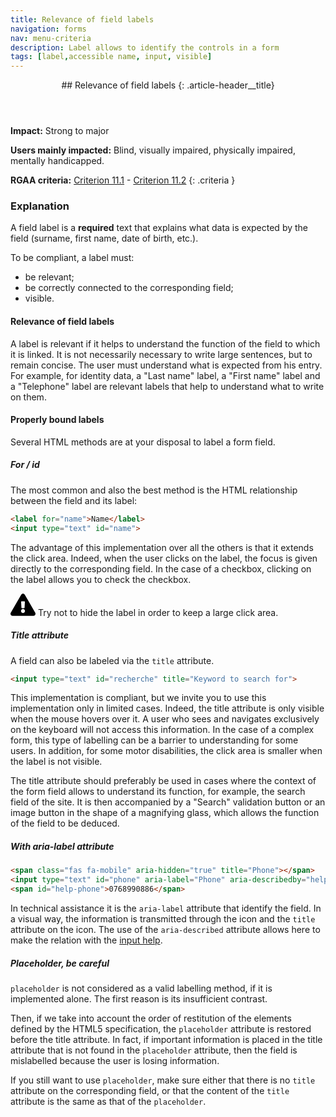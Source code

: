 ```yaml
---
title: Relevance of field labels
navigation: forms
nav: menu-criteria
description: Label allows to identify the controls in a form
tags: [label,accessible name, input, visible]
---
```


<header>
## Relevance of field labels
{: .article-header__title}
</header>

**Impact:** Strong to major

**Users mainly impacted:** Blind, visually impaired, physically impaired, mentally handicapped.

**RGAA criteria:** [Criterion 11.1](https://www.numerique.gouv.fr/publications/rgaa-accessibilite/methode/criteres/#crit-11-1) - [Criterion 11.2](https://www.numerique.gouv.fr/publications/rgaa-accessibilite/methode/criteres/#crit-11-2)
{: .criteria }

### Explanation

A field label is a **required** text that explains what data is expected by the field (surname, first name, date of birth, etc.).

To be compliant, a label must:

* be relevant;
* be correctly connected to the corresponding field;
* visible.

#### Relevance of field labels

A label is relevant if it helps to understand the function of the field to which it is linked. It is not necessarily necessary to write large sentences, but to remain concise. The user must understand what is expected from his entry. For example, for identity data, a "Last name" label, a "First name" label and a "Telephone" label are relevant labels that help to understand what to write on them.

#### Properly bound labels

Several HTML methods are at your disposal to label a form field.

##### For / id

The most common and also the best method is the HTML relationship between the field and its label:

```html
<label for="name">Name</label>
<input type="text" id="name">
```

The advantage of this implementation over all the others is that it extends the click area. Indeed, when the user clicks on the label, the focus is given directly to the corresponding field. In the case of a checkbox, clicking on the label allows you to check the checkbox.

<div class="important">
<svg role="img" aria-label="Important" xmlns="http://www.w3.org/2000/svg" viewBox="0 0 576 512" width="40" height="36"><title>Important</title><path d="M569.517 440.013C587.975 472.007 564.806 512 527.94 512H48.054c-36.937 0-59.999-40.055-41.577-71.987L246.423 23.985c18.467-32.009 64.72-31.951 83.154 0l239.94 416.028zM288 354c-25.405 0-46 20.595-46 46s20.595 46 46 46 46-20.595 46-46-20.595-46-46-46zm-43.673-165.346l7.418 136c.347 6.364 5.609 11.346 11.982 11.346h48.546c6.373 0 11.635-4.982 11.982-11.346l7.418-136c.375-6.874-5.098-12.654-11.982-12.654h-63.383c-6.884 0-12.356 5.78-11.981 12.654z"/></svg>
Try not to hide the label in order to keep a large click area.
</div>

##### Title attribute

A field can also be labeled via the `title` attribute.

```html
<input type="text" id="recherche" title="Keyword to search for">
```

This implementation is compliant, but we invite you to use this implementation only in limited cases. Indeed, the title attribute is only visible when the mouse hovers over it. A user who sees and navigates exclusively on the keyboard will not access this information. In the case of a complex form, this type of labelling can be a barrier to understanding for some users. In addition, for some motor disabilities, the click area is smaller when the label is not visible.

The title attribute should preferably be used in cases where the context of the form field allows to understand its function, for example, the search field of the site. It is then accompanied by a "Search" validation button or an image button in the shape of a magnifying glass, which allows the function of the field to be deduced.

##### With aria-label attribute

```html
<span class="fas fa-mobile" aria-hidden="true" title="Phone"></span>
<input type="text" id="phone" aria-label="Phone" aria-describedby="help-phone">
<span id="help-phone">0768990886</span>
```

In technical assistance it is the `aria-label` attribute that identify the field. In a visual way, the information is transmitted through the icon and the `title` attribute on the icon.
The use of the `aria-described` attribute allows here to make the relation with the [input help](input-help.html).

##### Placeholder, be careful

`placeholder` is not considered as a valid labelling method, if it is implemented alone. The first reason is its insufficient contrast.

Then, if we take into account the order of restitution of the elements defined by the HTML5 specification, the `placeholder` attribute is restored before the title attribute. In fact, if important information is placed in the title attribute that is not found in the `placeholder` attribute, then the field is mislabelled because the user is losing information.

If you still want to use `placeholder`, make sure either that there is no `title` attribute on the corresponding field, or that the content of the `title` attribute is the same as that of the `placeholder`.
